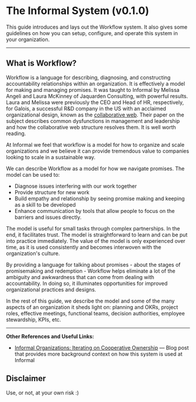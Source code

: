# The Informal System (v0.1.0)

This guide introduces and lays out the Workflow system. It also gives some guidelines on how you can setup, configure, and operate this system in your organization.

---

## What is Workflow?

Workflow is a language for describing, diagnosing, and constructing
accountability relationships within an organization. It is effectively a model
for making and managing promises. It was taught to Informal by Melissa Angeli and Laura McKinney of Jaquarden Consulting, with
powerful results.  Laura and Melissa were previously the CEO and Head of HR, respectively, for
Galois, a successful R&D company in the US with an acclaimed organizational
design, known as the [collaborative web][Collaborative Web paper]. Their paper on the subject describes
common dysfunctions in management and leadership and how the collaborative web
structure resolves them. It is well worth reading.

At Informal we feel that workflow is a model for how to organize and scale
organizations and we believe it can provide tremendous value to companies
looking to scale in a sustainable way.

We can describe Workflow as a model for how we navigate promises. The model can be used to:
- Diagnose issues interfering with our work together
- Provide structure for new work
- Build empathy and relationship by seeing promise making and keeping as a skill to be developed
- Enhance communication by tools that allow people to focus on the barriers and issues directly.

The model is useful for small tasks through complex partnerships. In the end, it
facilitates trust. The model is straightforward to learn and can be put into
practice immediately. The value of the model is only experienced over time, as
it is used consistently and becomes interwoven with the organization's culture.

By providing a language for talking about promises - about the stages of promisemaking and redemption - Workflow helps eliminate a lot of the ambiguity and
awkwardness that can come from dealing with accountability. In doing so, it
illuminates opportunities for improved organizational practices and designs.

In the rest of this guide, we describe the model and some of the many aspects of an organization it
sheds light on: planning and OKRs, project roles, effective meetings, functional
teams, decision authorities, employee stewardship, KPIs, etc.

---

**Other References and Useful Links:**

* [Informal Organizations: Iterating on Cooperative Ownership]
  — Blog post that provides more background context on how this system is used at Informal

## Disclaimer

Use, or not, at your own risk :)



[Collaborative Web paper]: https://galois.com/wp-content/uploads/2016/06/CW-picmet-proceedings.pdf
[Informal Organizations: Iterating on Cooperative Ownership]: https://informal.systems/2020/09/21/informal-owners/
